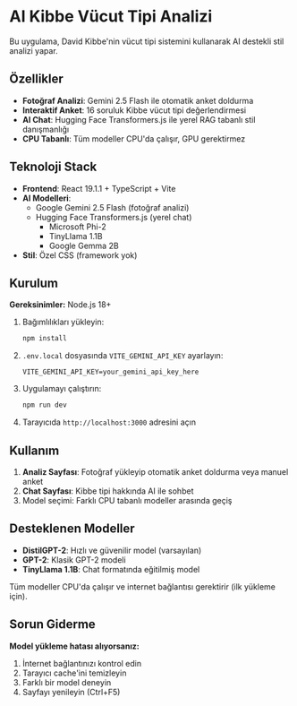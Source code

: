 # AI Kibbe Vücut Tipi Analizi

Bu uygulama, David Kibbe'nin vücut tipi sistemini kullanarak AI destekli stil analizi yapar.

## Özellikler

- **Fotoğraf Analizi**: Gemini 2.5 Flash ile otomatik anket doldurma
- **Interaktif Anket**: 16 soruluk Kibbe vücut tipi değerlendirmesi
- **AI Chat**: Hugging Face Transformers.js ile yerel RAG tabanlı stil danışmanlığı
- **CPU Tabanlı**: Tüm modeller CPU'da çalışır, GPU gerektirmez

## Teknoloji Stack

- **Frontend**: React 19.1.1 + TypeScript + Vite
- **AI Modelleri**: 
  - Google Gemini 2.5 Flash (fotoğraf analizi)
  - Hugging Face Transformers.js (yerel chat)
    - Microsoft Phi-2
    - TinyLlama 1.1B
    - Google Gemma 2B
- **Stil**: Özel CSS (framework yok)

## Kurulum

**Gereksinimler:** Node.js 18+

1. Bağımlılıkları yükleyin:
   ```bash
   npm install
   ```

2. `.env.local` dosyasında `VITE_GEMINI_API_KEY` ayarlayın:
   ```
   VITE_GEMINI_API_KEY=your_gemini_api_key_here
   ```

3. Uygulamayı çalıştırın:
   ```bash
   npm run dev
   ```

4. Tarayıcıda `http://localhost:3000` adresini açın

## Kullanım

1. **Analiz Sayfası**: Fotoğraf yükleyip otomatik anket doldurma veya manuel anket
2. **Chat Sayfası**: Kibbe tipi hakkında AI ile sohbet
3. Model seçimi: Farklı CPU tabanlı modeller arasında geçiş

## Desteklenen Modeller

- **DistilGPT-2**: Hızlı ve güvenilir model (varsayılan)
- **GPT-2**: Klasik GPT-2 modeli
- **TinyLlama 1.1B**: Chat formatında eğitilmiş model

Tüm modeller CPU'da çalışır ve internet bağlantısı gerektirir (ilk yükleme için).

## Sorun Giderme

**Model yükleme hatası alıyorsanız:**
1. İnternet bağlantınızı kontrol edin
2. Tarayıcı cache'ini temizleyin
3. Farklı bir model deneyin
4. Sayfayı yenileyin (Ctrl+F5)
